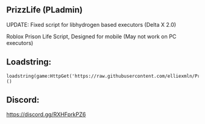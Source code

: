 ## PrizzLife (PLadmin)
UPDATE: Fixed script for libhydrogen based executors (Delta X 2.0)


Roblox Prison Life Script, Designed for mobile (May not work on PC executors)

## Loadstring:
```
loadstring(game:HttpGet('https://raw.githubusercontent.com/elliexmln/PrizzLife/main/pladmin.lua'))()
```

## Discord:
https://discord.gg/RXHFprkPZ6
